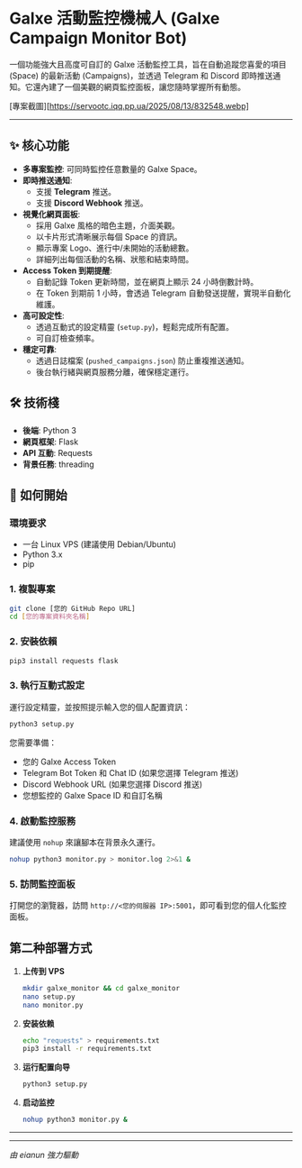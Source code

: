 # Galxe 活動監控機械人 (Galxe Campaign Monitor Bot)

一個功能強大且高度可自訂的 Galxe 活動監控工具，旨在自動追蹤您喜愛的項目 (Space) 的最新活動 (Campaigns)，並透過 Telegram 和 Discord 即時推送通知。它還內建了一個美觀的網頁監控面板，讓您隨時掌握所有動態。

[專案截圖][https://servootc.iqq.pp.ua/2025/08/13/832548.webp]

---

## ✨ 核心功能

* **多專案監控**: 可同時監控任意數量的 Galxe Space。
* **即時推送通知**:
    * 支援 **Telegram** 推送。
    * 支援 **Discord Webhook** 推送。
* **視覺化網頁面板**:
    * 採用 Galxe 風格的暗色主題，介面美觀。
    * 以卡片形式清晰展示每個 Space 的資訊。
    * 顯示專案 Logo、進行中/未開始的活動總數。
    * 詳細列出每個活動的名稱、狀態和結束時間。
* **Access Token 到期提醒**:
    * 自動記錄 Token 更新時間，並在網頁上顯示 24 小時倒數計時。
    * 在 Token 到期前 1 小時，會透過 Telegram 自動發送提醒，實現半自動化維護。
* **高可設定性**:
    * 透過互動式的設定精靈 (`setup.py`)，輕鬆完成所有配置。
    * 可自訂檢查頻率。
* **穩定可靠**:
    * 透過日誌檔案 (`pushed_campaigns.json`) 防止重複推送通知。
    * 後台執行緒與網頁服務分離，確保穩定運行。

## 🛠️ 技術棧

* **後端**: Python 3
* **網頁框架**: Flask
* **API 互動**: Requests
* **背景任務**: threading

## 🚀 如何開始

### 環境要求

* 一台 Linux VPS (建議使用 Debian/Ubuntu)
* Python 3.x
* pip

### 1. 複製專案

```bash
git clone [您的 GitHub Repo URL]
cd [您的專案資料夾名稱]
```

### 2. 安裝依賴

```bash
pip3 install requests flask
```

### 3. 執行互動式設定

運行設定精靈，並按照提示輸入您的個人配置資訊：

```bash
python3 setup.py
```
您需要準備：
* 您的 Galxe Access Token
* Telegram Bot Token 和 Chat ID (如果您選擇 Telegram 推送)
* Discord Webhook URL (如果您選擇 Discord 推送)
* 您想監控的 Galxe Space ID 和自訂名稱

### 4. 啟動監控服務

建議使用 `nohup` 來讓腳本在背景永久運行。

```bash
nohup python3 monitor.py > monitor.log 2>&1 &
```

### 5. 訪問監控面板

打開您的瀏覽器，訪問 `http://<您的伺服器 IP>:5001`，即可看到您的個人化監控面板。


## 第二种部署方式

1. **上传到 VPS**

   ```bash
   mkdir galxe_monitor && cd galxe_monitor
   nano setup.py
   nano monitor.py
   ```

2. **安装依赖**

   ```bash
   echo "requests" > requirements.txt
   pip3 install -r requirements.txt
   ```

3. **运行配置向导**

   ```bash
   python3 setup.py
   ```

4. **启动监控**

   ```bash
   nohup python3 monitor.py &
   ```

---



---
*由 eianun 強力驅動*
